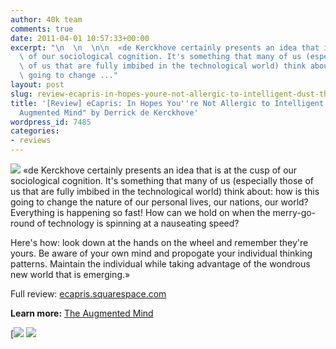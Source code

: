 ```yaml
---
author: 40k team
comments: true
date: 2011-04-01 10:57:33+00:00
excerpt: "\n  \n  \n\n  «de Kerckhove certainly presents an idea that is at the cusp\
  \ of our sociological cognition. It's something that many of us (especially those\
  \ of us that are fully imbibed in the technological world) think about: how is this\
  \ going to change ..."
layout: post
slug: review-ecapris-in-hopes-youre-not-allergic-to-intelligent-dust-the-augmented-mind-by-derrick-de%c2%a0kerckhove
title: '[Review] eCapris: In Hopes You''re Not Allergic to Intelligent Dust: "The
  Augmented Mind" by Derrick de Kerckhove'
wordpress_id: 7485
categories:
- reviews
---
```



  


  

> 
![](http://www.40kbooks.com/wp-content/uploads/quote1.jpg)
  «de Kerckhove certainly presents an idea that is at the cusp of our sociological cognition. It's something that many of us (especially those of us that are fully imbibed in the technological world) think about: how is this going to change the nature of our personal lives, our nations, our world? Everything is happening so fast! How can we hold on when the merry-go-round of technology is spinning at a nauseating speed?
  
  

Here's how: look down at the hands on the wheel and remember they're yours. Be aware of your own mind and propogate your individual thinking patterns. Maintain the individual while taking advantage of the wondrous new world that is emerging.»


  

Full review: [ecapris.squarespace.com](http://tinyurl.com/6ca47xl)






**Learn more:** [The Augmented Mind](http://www.40kbooks.com/?page_id=133&category=6&product_id=20)





[![](http://www.bookcafe.net/filtr/t1.png)
[![](http://www.bookcafe.net/filtr/f1.png)](http://www.facebook.com/pages/40k/122586614419616)


 
    
